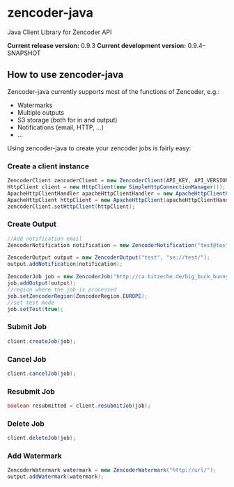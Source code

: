 zencoder-java
=============

Java Client Library for Zencoder API

**Current release version:** 0.9.3
**Current development version:** 0.9.4-SNAPSHOT

## How to use zencoder-java

Zencoder-java currently supports most of the functions of Zencoder, e.g.:
- Watermarks
- Multiple outputs
- S3 storage (both for in and output)
- Notifications (email, HTTP, ...)
- ...

Using zencoder-java to create your zencoder jobs is fairly easy:  
### Create a client instance
```java
ZencoderClient zencoderClient = new ZencoderClient(API_KEY, API_VERSION);
HttpClient client = new HttpClient(new SimpleHttpConnectionManager());
ApacheHttpClientHandler apacheHttpClientHandler = new ApacheHttpClientHandler(client, new DefaultApacheHttpClientConfig());
ApacheHttpClient httpClient = new ApacheHttpClient(apacheHttpClientHandler);
zencoderClient.setHttpClient(httpClient); 
```
### Create Output
```java
//Add notification email
ZencoderNotification notification = new ZencoderNotification("test@test.de");

ZencoderOutput output = new ZencoderOutput("test", "se://test/");
output.addNotification(notification);

ZencoderJob job = new ZencoderJob("http://ca.bitzeche.de/big_buck_bunny_720p_h264.mov");
job.addOutput(output);
//region where the job is processed
job.setZencoderRegion(ZencoderRegion.EUROPE);
//set test mode
job.setTest(true);
```

### Submit Job
```java
client.createJob(job);
```

### Cancel Job
```java
client.cancelJob(job);
```

### Resubmit Job
```java
boolean resubmitted = client.resubmitJob(job);
```

### Delete Job
```java
client.deleteJob(job);
```


### Add Watermark
```java
ZencoderWatermark watermark = new ZencoderWatermark("http://url/");
output.addWatermark(watermark);
```